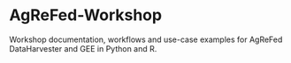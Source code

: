 # AgReFed-Workshop
Workshop documentation, workflows and use-case examples for AgReFed DataHarvester and GEE in Python and R.

